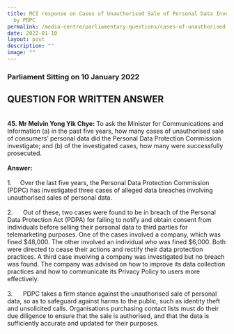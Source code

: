 ```yaml
---
title: MCI response on Cases of Unauthorised Sale of Personal Data Investigated
  by PDPC
permalink: /media-centre/parliamentary-questions/cases-of-unauthorised-sale-of-personal-data-by-pdpc/
date: 2022-01-10
layout: post
description: ""
image: ""
---
```

<h3>Parliament Sitting on 10 January 2022</h3>
<h2>QUESTION FOR WRITTEN ANSWER</h2>
<br>
<strong>45.&nbsp;<span>Mr Melvin Yong Yik Chye:</span></strong>&nbsp;To ask the Minister for Communications and Information (a) in the past five years, how many cases of unauthorised sale of consumers’ personal data did the Personal Data Protection Commission investigate; and (b) of the investigated cases, how many were successfully prosecuted.<br>
<br>
<strong>Answer:<br>
<br>
</strong>
<div>1.<span style="white-space: pre;">		</span>Over the last five years, the Personal Data Protection Commission (PDPC) has investigated three cases of alleged data breaches involving unauthorised sales of personal data.&nbsp;<br>
<br>
2.<span style="white-space: pre;">		</span>Out of these, two cases were found to be in breach of the Personal Data Protection Act (PDPA) for failing to notify and obtain consent from individuals before selling their personal data to third parties for telemarketing purposes. One of the cases involved a company, which was fined $48,000. The other involved an individual who was fined $6,000. Both were directed to cease their actions and rectify their data protection practices. A third case involving a company was investigated but no breach was found. The company was advised on how to improve its data collection practices and how to communicate its Privacy Policy to users more effectively.&nbsp;<br>
<br>
3.<span style="white-space: pre;">		</span>PDPC takes a firm stance against the unauthorised sale of personal data, so as to safeguard against harms to the public, such as identity theft and unsolicited calls. Organisations purchasing contact lists must do their due diligence to ensure that the sale is authorised, and that the data is sufficiently accurate and updated for their purposes.&nbsp;</div>